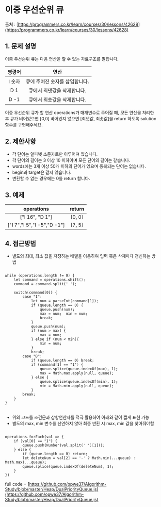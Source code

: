 이중 우선순위 큐
=========
출처 : [https://programmers.co.kr/learn/courses/30/lessons/42628](https://programmers.co.kr/learn/courses/30/lessons/42628)

## 1. 문제 설명


이중 우선순위 큐는 다음 연산을 할 수 있는 자료구조를 말합니다.

명령어 | 연산
|:--------:|:-------:|
I 숫자 | 큐에 주어진 숫자를 삽입합니다.
D 1 | 큐에서 최댓값을 삭제합니다.
D -1 | 큐에서 최솟값을 삭제합니다.

이중 우선순위 큐가 할 연산 operations가 매개변수로 주어질 때, 모든 연산을 처리한 후 큐가 비어있으면 [0,0] 비어있지 않으면 [최댓값, 최솟값]을 return 하도록 solution 함수를 구현해주세요.

## 2. 제한사항
-   각 단어는 알파벳 소문자로만 이루어져 있습니다.
-   각 단어의 길이는 3 이상 10 이하이며 모든 단어의 길이는 같습니다.
-   words에는 3개 이상 50개 이하의 단어가 있으며 중복되는 단어는 없습니다.
-   begin과 target은 같지 않습니다.
-   변환할 수 없는 경우에는 0를 return 합니다.

## 3. 예제
|operations|return
|:------:|:------:|
|["I 16", "D 1"]|[0, 0]|
|["I 7","I 5","I -5","D -1"]|[7, 5]|

## 4. 접근방법

* 별도의 최대, 최소 값을 저장하는 배열을 이용하여 입력 혹은 삭제마다 갱신하는 방법

<pre>
<code>
while (operations.length != 0) {
	let command = operations.shift();
	command = command.split(' ');
	
	switch(command[0]) {
		case "I":
			let num = parseInt(command[1]);
			if (queue.length == 0) {
				queue.push(num);
				max = num;  min = num;
				break;
			}
			queue.push(num);
			if (num > max) {
				max = num;
			} else if (num < min){
				min = num;
			}
			break;
		case "D":
			if (queue.length == 0) break;
			if (command[1] == "1") {
				queue.splice(queue.indexOf(max), 1);
				max = Math.max.apply(null, queue);
			} else {
				queue.splice(queue.indexOf(min), 1);
				min = Math.min.apply(null, queue);
			}
		break;
	}
}
</code>
</pre>

* 위의 코드를 조건문과 삼항연산자를 적극 활용하여 아래와 같이 짧게 표현 가능
* 별도의 max, min 변수를 선언하지 않아 최종 반환 시 max, min 값을 찾아줘야함
<pre><code>
operations.forEach(val => {
	if (val[0] == "I") {
		queue.push(Number(val.split(' ')[1]));
	} else {
		if (queue.length == 0) return;
		let deleteNum = val[2] == '-' ? Math.min(...queue) : Math.max(...queue);
		queue.splice(queue.indexOf(deleteNum), 1);
	}
})
</code></pre>
full code = [https://github.com/opwe37/Algorithm-Study/blob/master/Heap/DualPriorityQueue.js](https://github.com/opwe37/Algorithm-Study/blob/master/Heap/DualPriorityQueue.js)
